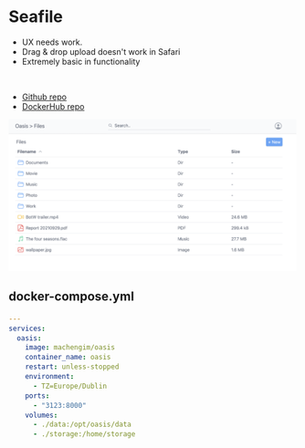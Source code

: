 # Seafile

- UX needs work.
- Drag & drop upload doesn't work in Safari
- Extremely basic in functionality

<br>

- [Github repo](https://github.com/machengim/oasis)
- [DockerHub repo](https://hub.docker.com/r/machengim/oasis)


![Screenshot](oasis.png)


## docker-compose.yml
```yml
---
services:
  oasis:
    image: machengim/oasis
    container_name: oasis
    restart: unless-stopped
    environment:
      - TZ=Europe/Dublin
    ports:
      - "3123:8000"
    volumes:
      - ./data:/opt/oasis/data
      - ./storage:/home/storage
```
